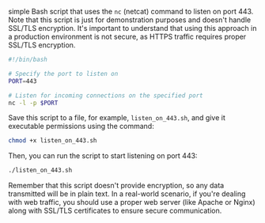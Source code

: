 simple Bash script that uses the `nc` (netcat) command to listen on port 443. Note that this script is just for demonstration purposes and doesn't handle SSL/TLS encryption. It's important to understand that using this approach in a production environment is not secure, as HTTPS traffic requires proper SSL/TLS encryption.

```bash
#!/bin/bash

# Specify the port to listen on
PORT=443

# Listen for incoming connections on the specified port
nc -l -p $PORT
```

Save this script to a file, for example, `listen_on_443.sh`, and give it executable permissions using the command:

```bash
chmod +x listen_on_443.sh
```

Then, you can run the script to start listening on port 443:

```bash
./listen_on_443.sh
```

Remember that this script doesn't provide encryption, so any data transmitted will be in plain text. In a real-world scenario, if you're dealing with web traffic, you should use a proper web server (like Apache or Nginx) along with SSL/TLS certificates to ensure secure communication.
